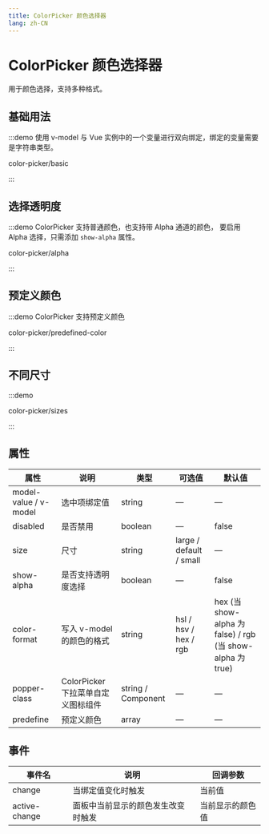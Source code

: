 ```yaml
---
title: ColorPicker 颜色选择器
lang: zh-CN
---
```


# ColorPicker 颜色选择器

用于颜色选择，支持多种格式。

## 基础用法

:::demo 使用 v-model 与 Vue 实例中的一个变量进行双向绑定，绑定的变量需要是字符串类型。

color-picker/basic

:::

## 选择透明度

:::demo ColorPicker 支持普通颜色，也支持带 Alpha 通道的颜色， 要启用 Alpha 选择，只需添加 `show-alpha` 属性。

color-picker/alpha

:::

## 预定义颜色

:::demo ColorPicker 支持预定义颜色

color-picker/predefined-color

:::

## 不同尺寸

:::demo

color-picker/sizes

:::

## 属性

| 属性                  | 说明                               | 类型               | 可选值                  | 默认值                                                     |
| --------------------- | ---------------------------------- | ------------------ | ----------------------- | ---------------------------------------------------------- |
| model-value / v-model | 选中项绑定值                       | string             | —                       | —                                                          |
| disabled              | 是否禁用                           | boolean            | —                       | false                                                      |
| size                  | 尺寸                               | string             | large / default / small | —                                                          |
| show-alpha            | 是否支持透明度选择                 | boolean            | —                       | false                                                      |
| color-format          | 写入 v-model 的颜色的格式          | string             | hsl / hsv / hex / rgb   | hex (当 show-alpha 为 false) / rgb (当 show-alpha 为 true) |
| popper-class          | ColorPicker 下拉菜单自定义图标组件 | string / Component | —                       | —                                                          |
| predefine             | 预定义颜色                         | array              | —                       | —                                                          |

## 事件

| 事件名        | 说明                               | 回调参数         |
| ------------- | ---------------------------------- | ---------------- |
| change        | 当绑定值变化时触发                 | 当前值           |
| active-change | 面板中当前显示的颜色发生改变时触发 | 当前显示的颜色值 |

